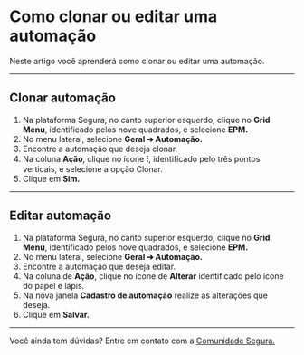 # Como clonar ou editar uma automação

Neste artigo você aprenderá como clonar ou editar uma automação.

* * *

## Clonar automação

1. Na plataforma Segura, no canto superior esquerdo, clique no **Grid Menu**, identificado pelos nove quadrados, e selecione **EPM.**
2. No menu lateral, selecione **Geral ➔ Automação.**
3. Encontre a automação que deseja clonar.
4. Na coluna **Ação**, clique no ícone **⁝**, identificado pelo três pontos verticais, e selecione a opção Clonar.
5. Clique em **Sim.**

* * *

## Editar automação

1. Na plataforma Segura, no canto superior esquerdo, clique no **Grid Menu**, identificado pelos nove quadrados, e selecione **EPM.**
2. No menu lateral, selecione **Geral ➔ Automação.**
3. Encontre a automação que deseja editar.
4. Na coluna de **Ação**, clique no ícone de **Alterar** identificado pelo ícone do papel e lápis.
5. Na nova janela **Cadastro de automação** realize as alterações que deseja.
6. Clique em **Salvar.**

* * *

Você ainda tem dúvidas? Entre em contato com a [Comunidade Segura.](https://community.Segura.io/)
